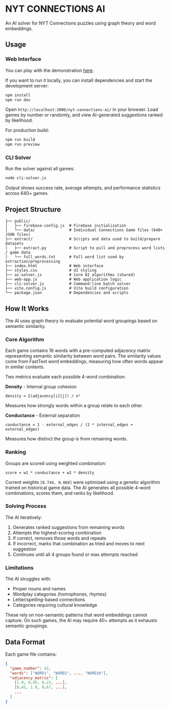 # NYT CONNECTIONS AI

An AI solver for NYT Connections puzzles using graph theory and word embeddings.

## Usage

### Web Interface

You can play with the demonstration [here](https://leakyhose.github.io/nyt-connections-ai/).

If you want to run it locally, you can install dependencies and start the development server:

```bash
npm install
npm run dev
```

Open `http://localhost:3000/nyt-connections-ai/` in your browser. Load games by number or randomly, and view AI-generated suggestions ranked by likelihood.

For production build:

```bash
npm run build
npm run preview
```

### CLI Solver

Run the solver against all games:

```bash
node cli-solver.js
```

Output shows success rate, average attempts, and performance statistics across 640+ games.

## Project Structure

```
├── public/
│   ├── firebase-config.js  # Firebase initialization
│   └── data/               # Individual Connections Game files (640+ JSON files)
├── extract/                # Scripts and data used to build/prepare datasets
│   ├── extract.py          # Script to pull and preprocess word lists / game data
│   └── full_words.txt      # Full word list used by extraction/preprocessing
├── index.html              # Web interface
├── styles.css              # UI styling
├── ai-solver.js            # Core AI algorithms (shared)
├── web-app.js              # Web application logic
├── cli-solver.js           # Command-line batch solver
├── vite.config.js          # Vite build configuration
└── package.json            # Dependencies and scripts
```
## How It Works

The AI uses graph theory to evaluate potential word groupings based on semantic similarity.

### Core Algorithm

Each game contains 16 words with a pre-computed adjacency matrix representing semantic similarity between word pairs. The similarity values come from FastText word embeddings, measuring how often words appear in similar contexts.

Two metrics evaluate each possible 4-word combination:

**Density** - Internal group cohesion
```
density = Σ(adjacency[i][j]) / n²
```
Measures how strongly words within a group relate to each other.

**Conductance** - External separation
```
conductance = 1 - external_edges / (2 * internal_edges + external_edges)
```
Measures how distinct the group is from remaining words.

### Ranking

Groups are scored using weighted combination:
```
score = w1 * conductance + w2 * density
```

Current weights `[0.744, 0.060]` were optimized using a genetic algorithm trained on historical game data. The AI generates all possible 4-word combinations, scores them, and ranks by likelihood.

### Solving Process

The AI iteratively:
1. Generates ranked suggestions from remaining words
2. Attempts the highest-scoring combination
3. If correct, removes those words and repeats
4. If incorrect, marks that combination as tried and moves to next suggestion
5. Continues until all 4 groups found or max attempts reached

### Limitations

The AI struggles with:
- Proper nouns and names
- Wordplay categories (homophones, rhymes)
- Letter/spelling-based connections
- Categories requiring cultural knowledge

These rely on non-semantic patterns that word embeddings cannot capture. On such games, the AI may require 40+ attempts as it exhausts semantic groupings.

## Data Format

Each game file contains:

```json
{
  "game_number": 42,
  "words": ["WORD1", "WORD2", ..., "WORD16"],
  "adjacency_matrix": [
    [1.0, 0.45, 0.23, ...],
    [0.45, 1.0, 0.67, ...],
    ...
  ]
}
```